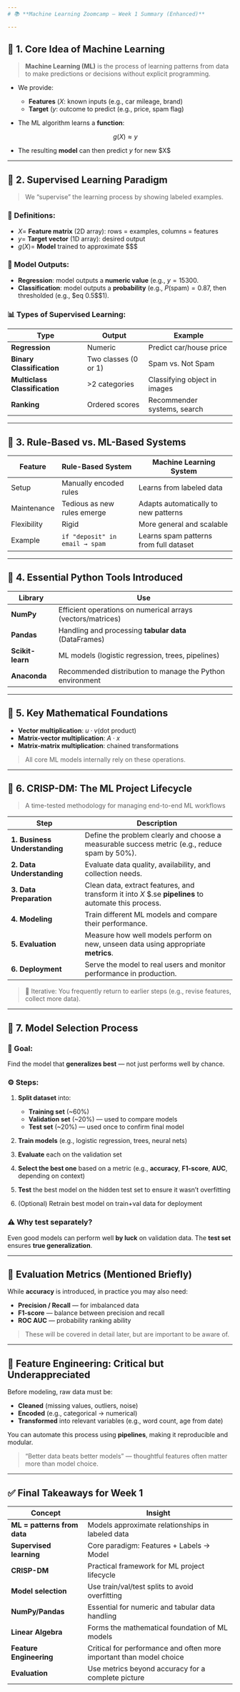 ```yaml
---
# 📚 **Machine Learning Zoomcamp — Week 1 Summary (Enhanced)**

---
```


## 🔰 1. Core Idea of Machine Learning

> **Machine Learning (ML)** is the process of learning patterns from data to make predictions or decisions without explicit programming.

* We provide:
  
  * **Features** ($X$: known inputs (e.g., car mileage, brand)
  * **Target** ($y$: outcome to predict (e.g., price, spam flag)

* The ML algorithm learns a **function**:
  
  $$
  g(X) \approx y
  $$

* The resulting **model** can then predict $y$ for new \$X$

---

## 🧠 2. Supervised Learning Paradigm

> We “supervise” the learning process by showing labeled examples.

### 📌 Definitions:

* $X$= **Feature matrix** (2D array): rows = examples, columns = features
* $y$= **Target vector** (1D array): desired output
* $g(X)$= **Model** trained to approximate \$$$

### 🎯 Model Outputs:

* **Regression**: model outputs a **numeric value** (e.g., $y = 15300$.
* **Classification**: model outputs a **probability** (e.g., $P(\text{spam}) = 0.87$, then thresholded (e.g., \$eq 0.5\$$1).

### 📊 Types of Supervised Learning:

| Type                          | Output               | Example                      |
| ----------------------------- | -------------------- | ---------------------------- |
| **Regression**                | Numeric              | Predict car/house price      |
| **Binary Classification**     | Two classes (0 or 1) | Spam vs. Not Spam            |
| **Multiclass Classification** | >2 categories        | Classifying object in images |
| **Ranking**                   | Ordered scores       | Recommender systems, search  |

---

## 🔄 3. Rule-Based vs. ML-Based Systems

| Feature     | Rule-Based System              | Machine Learning System                |
| ----------- | ------------------------------ | -------------------------------------- |
| Setup       | Manually encoded rules         | Learns from labeled data               |
| Maintenance | Tedious as new rules emerge    | Adapts automatically to new patterns   |
| Flexibility | Rigid                          | More general and scalable              |
| Example     | `if "deposit" in email → spam` | Learns spam patterns from full dataset |

---

## 🧰 4. Essential Python Tools Introduced

| Library          | Use                                                         |
| ---------------- | ----------------------------------------------------------- |
| **NumPy**        | Efficient operations on numerical arrays (vectors/matrices) |
| **Pandas**       | Handling and processing **tabular data** (DataFrames)       |
| **Scikit-learn** | ML models (logistic regression, trees, pipelines)           |
| **Anaconda**     | Recommended distribution to manage the Python environment   |

---

## 📐 5. Key Mathematical Foundations

* **Vector multiplication**: $u \cdot v$(dot product)
* **Matrix-vector multiplication**: $A \cdot x$
* **Matrix-matrix multiplication**: chained transformations

> All core ML models internally rely on these operations.

---

## 🧭 6. CRISP-DM: The ML Project Lifecycle

> A time-tested methodology for managing end-to-end ML workflows

| Step                          | Description                                                                                             |
| ----------------------------- | ------------------------------------------------------------------------------------------------------- |
| **1. Business Understanding** | Define the problem clearly and choose a measurable success metric (e.g., reduce spam by 50%).           |
| **2. Data Understanding**     | Evaluate data quality, availability, and collection needs.                                              |
| **3. Data Preparation**       | Clean data, extract features, and transform it into $X$ \$$.$se **pipelines** to automate this process. |
| **4. Modeling**               | Train different ML models and compare their performance.                                                |
| **5. Evaluation**             | Measure how well models perform on new, unseen data using appropriate **metrics**.                      |
| **6. Deployment**             | Serve the model to real users and monitor performance in production.                                    |

> 🔁 Iterative: You frequently return to earlier steps (e.g., revise features, collect more data).

---

## 🧪 7. Model Selection Process

### 🎯 Goal:

Find the model that **generalizes best** — not just performs well by chance.

### ⚙️ Steps:

1. **Split dataset** into:
   
   * **Training set** (\~60%)
   * **Validation set** (\~20%) — used to compare models
   * **Test set** (\~20%) — used once to confirm final model

2. **Train models** (e.g., logistic regression, trees, neural nets)

3. **Evaluate** each on the validation set

4. **Select the best one** based on a metric (e.g., **accuracy**, **F1-score**, **AUC**, depending on context)

5. **Test** the best model on the hidden test set to ensure it wasn’t overfitting

6. (Optional) Retrain best model on train+val data for deployment

### ⚠️ Why test separately?

Even good models can perform well **by luck** on validation data. The **test set** ensures **true generalization**.

---

## 🧪 Evaluation Metrics (Mentioned Briefly)

While **accuracy** is introduced, in practice you may also need:

* **Precision / Recall** — for imbalanced data
* **F1-score** — balance between precision and recall
* **ROC AUC** — probability ranking ability

> These will be covered in detail later, but are important to be aware of.

---

## 🧩 Feature Engineering: Critical but Underappreciated

Before modeling, raw data must be:

* **Cleaned** (missing values, outliers, noise)
* **Encoded** (e.g., categorical → numerical)
* **Transformed** into relevant variables (e.g., word count, age from date)

You can automate this process using **pipelines**, making it reproducible and modular.

> “Better data beats better models” — thoughtful features often matter more than model choice.

---

## ✅ Final Takeaways for Week 1

| Concept                     | Insight                                                             |
| --------------------------- | ------------------------------------------------------------------- |
| **ML = patterns from data** | Models approximate relationships in labeled data                    |
| **Supervised learning**     | Core paradigm: Features + Labels → Model                            |
| **CRISP-DM**                | Practical framework for ML project lifecycle                        |
| **Model selection**         | Use train/val/test splits to avoid overfitting                      |
| **NumPy/Pandas**            | Essential for numeric and tabular data handling                     |
| **Linear Algebra**          | Forms the mathematical foundation of ML models                      |
| **Feature Engineering**     | Critical for performance and often more important than model choice |
| **Evaluation**              | Use metrics beyond accuracy for a complete picture                  |
